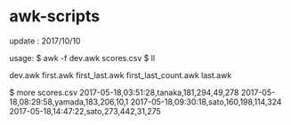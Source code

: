 # awk-scripts
update : 2017/10/10 

usage:
$ awk -f dev.awk scores.csv
$ ll


dev.awk
first.awk
first_last.awk
first_last_count.awk
last.awk

$ more scores.csv
2017-05-18,03:51:28,tanaka,181,294,49,278
2017-05-18,08:29:58,yamada,183,206,10,1
2017-05-18,09:30:18,sato,160,198,114,324
2017-05-18,14:47:22,sato,273,442,31,275
